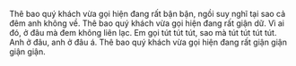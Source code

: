 Thê bao quý khách vừa gọi hiện đang rất bận bận, ngồi suy nghĩ tại sao cả đêm anh không về. Thê bao quý khách vừa gọi hiện đang rất giận dữ. Vì ai đó, ở đâu mà đem không liên lạc. Em gọi tút tút tút, sao mà tút tút tút tút. Anh ở đâu, anh ở đâu á. Thê bao quý khách vừa gọi hiện đang rất giận giận giận giận.